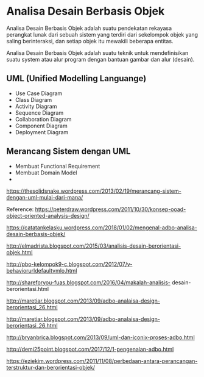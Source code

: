 # Analisa Desain Berbasis Objek

Analisa Desain Berbasis Objek adalah suatu pendekatan rekayasa perangkat lunak dari sebuah sistem yang terdiri dari sekelompok objek yang saling berinteraksi, dan setiap objek itu mewakili beberapa entitas.

Analisa Desain Berbasis Objek adalah suatu teknik untuk mendefinisikan suatu system atau alur program dengan bantuan gambar dan alur (desain).

## UML (Unified Modelling Languange) 
 - Use Case Diagram
 - Class Diagram
 - Activity Diagram
 - Sequence Diagram
 - Collaboration Diagram
 - Component Diagram
 - Deployment Diagram

## Merancang Sistem dengan UML
- Membuat Functional Requirement
- Membuat Domain Model
- 

https://thesolidsnake.wordpress.com/2013/02/19/merancang-sistem-dengan-uml-mulai-dari-mana/

Reference: 
https://peterdraw.wordpress.com/2011/10/30/konsep-ooad-object-oriented-analysis-design/

https://catatankelasku.wordpress.com/2018/01/02/mengenal-adbo-analisa-desain-berbasis-objek/

http://elmadrista.blogspot.com/2015/03/analisis-desain-berorientasi-objek.html

http://pbo-kelompok9-c.blogspot.com/2012/07/v-behaviorurldefaultvmlo.html

http://shareforyou-fuas.blogspot.com/2016/04/makalah-analisis-
desain-berorientasi.html

http://maretiar.blogspot.com/2013/09/adbo-analaisa-design-berorientasi_26.html

http://maretiar.blogspot.com/2013/09/adbo-analaisa-design-berorientasi_26.html

http://bryanbrica.blogspot.com/2013/09/uml-dan-iconix-proses-adbo.html

http://demi25point.blogspot.com/2017/12/1-pengenalan-adbo.html

https://eziekim.wordpress.com/2011/11/08/perbedaan-antara-perancangan-terstruktur-dan-berorientasi-objek/